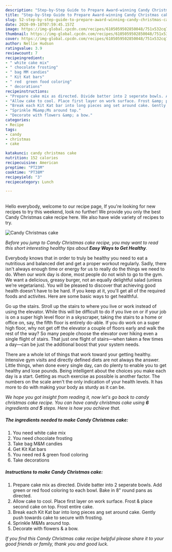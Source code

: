 ```yaml
---
description: "Step-by-Step Guide to Prepare Award-winning Candy Christmas cake"
title: "Step-by-Step Guide to Prepare Award-winning Candy Christmas cake"
slug: 52-step-by-step-guide-to-prepare-award-winning-candy-christmas-cake
date: 2020-09-18T07:59:45.157Z
image: https://img-global.cpcdn.com/recipes/6105059502850048/751x532cq70/candy-christmas-cake-recipe-main-photo.jpg
thumbnail: https://img-global.cpcdn.com/recipes/6105059502850048/751x532cq70/candy-christmas-cake-recipe-main-photo.jpg
cover: https://img-global.cpcdn.com/recipes/6105059502850048/751x532cq70/candy-christmas-cake-recipe-main-photo.jpg
author: Nellie Hudson
ratingvalue: 3.9
reviewcount: 7
recipeingredient:
- " white cake mix"
- " chocolate frosting"
- " bag MM candies"
- " Kit Kat bars"
- " red  green food coloring"
- " decorations"
recipeinstructions:
- "Prepare cake mix as directed. Divide batter into 2 seperate bowls. Add green or red food coloring to each bowl. Bake in 8&#34; round pans as directed."
- "Allow cake to cool. Place first layer on work surface. Frost &amp; place second cake on top. Frost entire cake."
- "Break each Kit Kat bar into long pieces ang set around cake. Gently push towards cake to secure with frosting."
- "Sprinkle M&amp;Ms around top."
- "Decorate with flowers &amp; a bow."
categories:
- Recipe
tags:
- candy
- christmas
- cake

katakunci: candy christmas cake 
nutrition: 152 calories
recipecuisine: American
preptime: "PT23M"
cooktime: "PT38M"
recipeyield: "3"
recipecategory: Lunch

---
```

<br>
Hello everybody, welcome to our recipe page, If you're looking for new recipes to try this weekend, look no further! We provide you only the best Candy Christmas cake recipe here. We also have wide variety of recipes to try.
<br>


![Candy Christmas cake](https://img-global.cpcdn.com/recipes/6105059502850048/751x532cq70/candy-christmas-cake-recipe-main-photo.jpg)

<i>Before you jump to Candy Christmas cake recipe, you may want to read this short interesting healthy tips about <strong>Easy Ways to Get Healthy</strong>.</i>

Everybody knows that in order to truly be healthy you need to eat a nutritious and balanced diet and get a proper workout regularly. Sadly, there isn't always enough time or energy for us to really do the things we need to do. When our work day is done, most people do not wish to go to the gym. We want a delicious, greasy burger, not an equally delightful salad (unless we’re vegetarians). You will be pleased to discover that achieving good health doesn't have to be hard. If you keep at it, you'll get all of the required foods and activites. Here are some basic ways to get healthful.

Go up the stairs. Stroll up the stairs to where you live or work instead of using the elevator. While this will be difficult to do if you live on or if your job is on a super high level floor in a skyscraper, taking the stairs to a home or office on, say, the fifth floor is entirely do-able. If you do work on a super high floor, why not get off the elevator a couple of floors early and walk the rest of the way? So many people choose the elevator over hiking even a single flight of stairs. That just one flight of stairs—when taken a few times a day—can be just the additional boost that your system needs. 

There are a whole lot of things that work toward your getting healthy. Intensive gym visits and directly defined diets are not always the answer. Little things, when done every single day, can do plenty to enable you to get healthy and lose pounds. Being intelligent about the choices you make each day is a start. Getting as much exercise as possible is another factor. The numbers on the scale aren't the only indication of your health levels. It has more to do with making your body as sturdy as it can be. 


<i>We hope you got insight from reading it, now let's go back to candy christmas cake recipe. You can have candy christmas cake using <strong>6</strong> ingredients and <strong>5</strong> steps. Here is how you achieve that.
</i>

##### The ingredients needed to make Candy Christmas cake:

1. You need  white cake mix
1. You need  chocolate frosting
1. Take  bag M&amp;M candies
1. Get  Kit Kat bars
1. You need  red &amp; green food coloring
1. Take  decorations


##### Instructions to make Candy Christmas cake:

1. Prepare cake mix as directed. Divide batter into 2 seperate bowls. Add green or red food coloring to each bowl. Bake in 8&#34; round pans as directed.
1. Allow cake to cool. Place first layer on work surface. Frost &amp; place second cake on top. Frost entire cake.
1. Break each Kit Kat bar into long pieces ang set around cake. Gently push towards cake to secure with frosting.
1. Sprinkle M&amp;Ms around top.
1. Decorate with flowers &amp; a bow.


<i>If you find this Candy Christmas cake recipe helpful please share it to your good friends or family, thank you and good luck.</i>
